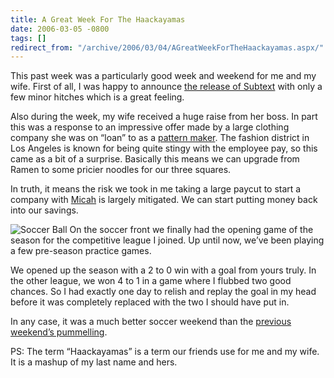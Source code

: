 ```yaml
---
title: A Great Week For The Haackayamas
date: 2006-03-05 -0800
tags: []
redirect_from: "/archive/2006/03/04/AGreatWeekForTheHaackayamas.aspx/"
---
```


This past week was a particularly good week and weekend for me and my
wife. First of all, I was happy to announce [the release of
Subtext](/archive/2006/03/02/Subtext1.0NautilusEditionReleased.aspx "Subtext Release Announcement")
with only a few minor hitches which is a great feeling.

Also during the week, my wife received a huge raise from her boss. In
part this was a response to an impressive offer made by a large clothing
company she was on “loan” to as a [pattern
maker](/archive/2004/03/13/250.aspx "Architect Of The Fashion World").
The fashion district in Los Angeles is known for being quite stingy with
the employee pay, so this came as a bit of a surprise. Basically this
means we can upgrade from Ramen to some pricier noodles for our three
squares.

In truth, it means the risk we took in me taking a large paycut to start
a company with [Micah](http://micahdylan.com/ "Micah Dylan Blog") is
largely mitigated. We can start putting money back into our savings.

![Soccer Ball](https://haacked.com/images/SoccerBallBW.jpg) On the soccer
front we finally had the opening game of the season for the competitive
league I joined. Up until now, we’ve been playing a few pre-season
practice games.

We opened up the season with a 2 to 0 win with a goal from yours truly.
In the other league, we won 4 to 1 in a game where I flubbed two good
chances. So I had exactly one day to relish and replay the goal in my
head before it was completely replaced with the two I should have put
in.

In any case, it was a much better soccer weekend than the [previous
weekend’s
pummelling](/archive/2006/02/27/GettingPummelled.aspx "Getting Pummelled in Soccer").

PS: The term “Haackayamas” is a term our friends use for me and my wife.
It is a mashup of my last name and hers.

